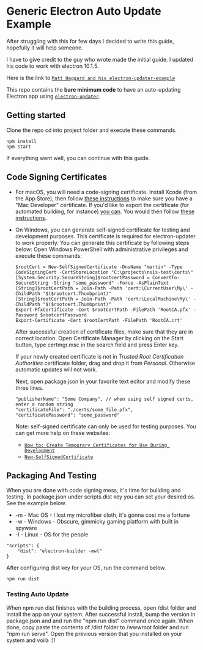 # Generic Electron Auto Update Example

After struggling with this for few days I decided to write this guide, hopefully it will help someone.

I have to give credit to the guy who wrote made the initial guide. I updated his code to work with electron 10.1.5.

Here is the link to [`Matt Haggard and his electron-updater-example`](https://github.com/iffy/electron-updater-example)

This repo contains the **bare minimum code** to have an auto-updating Electron app using [`electron-updater`](https://github.com/electron-userland/electron-builder/tree/master/packages/electron-updater).

## Getting started

Clone the repo cd into project folder and execute these commands.

```
npm install
npm start
```
If everything went well, you can continue with this guide.

## Code Signing Certificates

* For macOS, you will need a code-signing certificate.
    Install Xcode (from the App Store), then follow [these instructions](https://developer.apple.com/library/content/documentation/IDEs/Conceptual/AppDistributionGuide/MaintainingCertificates/MaintainingCertificates.html#//apple_ref/doc/uid/TP40012582-CH31-SW6) to make sure you have a "Mac Developer" certificate.  If you'd like to export the certificate (for automated building, for instance) [you can](https://developer.apple.com/library/content/documentation/IDEs/Conceptual/AppDistributionGuide/MaintainingCertificates/MaintainingCertificates.html#//apple_ref/doc/uid/TP40012582-CH31-SW7).  You would then follow [these instructions](https://www.electron.build/code-signing).
* On Windows, you can generate self-signed certificate for testing and development purposes. This certificate is required for electron-updater to work properly.
    You can generate this certificate by following steps below:
    Open Windows PowerShell with administrative privileges and execute these commands:
    ```
    $rootCert = New-SelfSignedCertificate -DnsName "martin" -Type CodeSigningCert -CertStoreLocation "C:\projects\nsis-test\certs\"
    [System.Security.SecureString]$rootcertPassword = ConvertTo-SecureString -String "some_password" -Force -AsPlainText
    [String]$rootCertPath = Join-Path -Path 'cert:\CurrentUser\My\' -ChildPath "$($rootcert.Thumbprint)"
    [String]$rootCertPath = Join-Path -Path 'cert:\LocalMachine\My\' -ChildPath "$($rootcert.Thumbprint)"
    Export-PfxCertificate -Cert $rootCertPath -FilePath 'RootCA.pfx' -Password $rootcertPassword
    Export-Certificate -Cert $rootCertPath -FilePath 'RootCA.crt'
    ```
    
    After successful creation of certificate files, make sure that they are in correct location. Open Certificate Manager by clicking on the Start button, type certmgr.msc in the search field and press Enter key.
    
    If your newly created certificate is not in *Trusted Root Certification Authorities* certificate folder, drag and drop it from *Personal*. Otherwise automatic updates will not work.
    
    Next, open package.json in your favorite text editor and modify these three lines.
 
    ```
    "publisherName": "Some Company", // when using self signed certs, enter a random string
    "certificateFile": "./certs/some_file.pfx",
    "certificatePassword": "some_password"
    ```
    Note: self-signed certificate can only be used for testing purposes.
    You can get more help on these websites:
    * [`How to: Create Temporary Certificates for Use During Development`](https://docs.microsoft.com/en-us/dotnet/framework/wcf/feature-details/how-to-create-temporary-certificates-for-use-during-development)
    * [`New-SelfSignedCertificate`](https://docs.microsoft.com/en-us/powershell/module/pkiclient/new-selfsignedcertificate?view=win10-ps)

## Packaging And Testing

When you are done with code signing mess, it's time for building and testing. In package.json under scripts.dist key you can set your desired os. See the example below.

* -m - Mac OS - I lost my microfiber cloth, it's gonna cost me a fortune
* -w - Windows - Obscure, gimmicky gaming platform with built in spyware
* -l - Linux - OS for the people

```
"scripts": {
    "dist": "electron-builder -mwl"
}
```

After configuring dist key for your OS, run the command below.

```
npm run dist
```

### Testing Auto Update

When npm run dist finishes with the building process, open /dist folder and install the app on your system. After successful install, bump the version in package.json and and run the "npm run dist" command once again. 
When done, copy paste the contents of /dist folder to /wwwroot folder and run "npm run serve". Open the previous version that you installed on your system and voilà :)!